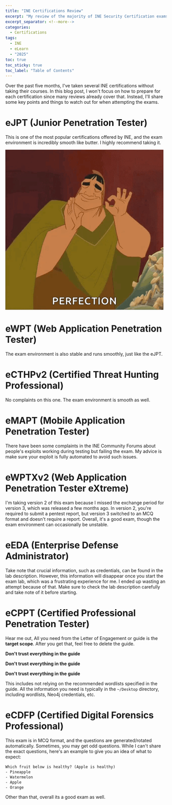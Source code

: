 ```yaml
---
title: "INE Certifications Review"
excerpt: "My review of the majority of INE Security Certification exams, focusing on things you should note when attempting the exam."
excerpt_separator: <!--more-->
categories:
  - Certifications
tags:
  - INE
  - eLearn
  - "2025"
toc: true
toc_sticky: true
toc_label: "Table of Contents"
---
```


Over the past five months, I've taken several INE certifications without taking their courses. In this blog post, I won't focus on how to prepare for each certification since many reviews already cover that. Instead, I'll share some key points and things to watch out for when attempting the exams.

# eJPT (Junior Penetration Tester)
This is one of the most popular certifications offered by INE, and the exam environment is incredibly smooth like butter. I highly recommend taking it.

![Perfection](/assets/images/ine-certifications/perfection.gif)

# eWPT (Web Application Penetration Tester)
The exam environment is also stable and runs smoothly, just like the eJPT.

# eCTHPv2 (Certified Threat Hunting Professional)
No complaints on this one. The exam environment is smooth as well.

# eMAPT (Mobile Application Penetration Tester)
There have been some complaints in the INE Community Forums about people's exploits working during testing but failing the exam. My advice is make sure your exploit is fully automated to avoid such issues.

# eWPTXv2 (Web Application Penetration Tester eXtreme)
I'm taking version 2 of this exam because I missed the exchange period for version 3, which was released a few months ago. In version 2, you're required to submit a pentest report, but version 3 switched to an MCQ format and doesn't require a report. Overall, it's a good exam, though the exam environment can occasionally be unstable.

# eEDA (Enterprise Defense Administrator)
Take note that crucial information, such as credentials, can be found in the lab description. However, this information will disappear once you start the exam lab, which was a frustrating experience for me. I ended up wasting an attempt because of that. Make sure to check the lab description carefully and take note of it before starting.

# eCPPT (Certified Professional Penetration Tester)
Hear me out, All you need from the Letter of Engagement or guide is the **target scope**. After you get that, feel free to delete the guide.

**Don't trust everything in the guide**

**Don't trust everything in the guide**

**Don't trust everything in the guide**

This includes not relying on the recommended wordlists specified in the guide. All the information you need is typically in the `~/Desktop` directory, including wordlists, Neo4j credentials, etc.

# eCDFP (Certified Digital Forensics Professional)
This exam is in MCQ format, and the questions are generated/rotated automatically. Sometimes, you may get odd questions. While I can't share the exact questions, here's an example to give you an idea of what to expect:
```
Which fruit below is healthy? (Apple is healthy)
- Pineapple
- Watermelon
- Apple
- Orange
```

Other than that, overall its a good exam as well.